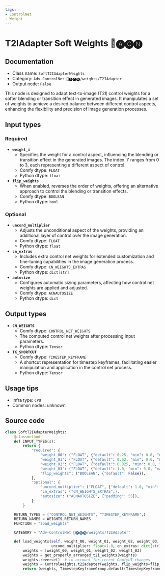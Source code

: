 ```yaml
---
tags:
- ControlNet
- Weight
---
```


# T2IAdapter Soft Weights 🛂🅐🅒🅝
## Documentation
- Class name: `SoftT2IAdapterWeights`
- Category: `Adv-ControlNet 🛂🅐🅒🅝/weights/T2IAdapter`
- Output node: `False`

This node is designed to adapt text-to-image (T2I) control weights for a softer blending or transition effect in generated images. It manipulates a set of weights to achieve a desired balance between different control aspects, enhancing the flexibility and precision of image generation processes.
## Input types
### Required
- **`weight_i`**
    - Specifies the weight for a control aspect, influencing the blending or transition effect in the generated images. The index 'i' ranges from 0 to 3, each representing a different aspect of control.
    - Comfy dtype: `FLOAT`
    - Python dtype: `float`
- **`flip_weights`**
    - When enabled, reverses the order of weights, offering an alternative approach to control the blending or transition effects.
    - Comfy dtype: `BOOLEAN`
    - Python dtype: `bool`
### Optional
- **`uncond_multiplier`**
    - Adjusts the unconditional aspect of the weights, providing an additional layer of control over the image generation.
    - Comfy dtype: `FLOAT`
    - Python dtype: `float`
- **`cn_extras`**
    - Includes extra control net weights for extended customization and fine-tuning capabilities in the image generation process.
    - Comfy dtype: `CN_WEIGHTS_EXTRAS`
    - Python dtype: `dict[str]`
- **`autosize`**
    - Configures automatic sizing parameters, affecting how control net weights are applied and adjusted.
    - Comfy dtype: `ACNAUTOSIZE`
    - Python dtype: `dict`
## Output types
- **`CN_WEIGHTS`**
    - Comfy dtype: `CONTROL_NET_WEIGHTS`
    - The computed control net weights after processing input parameters.
    - Python dtype: `Tensor`
- **`TK_SHORTCUT`**
    - Comfy dtype: `TIMESTEP_KEYFRAME`
    - A shortcut representation for timestep keyframes, facilitating easier manipulation and application in the control net process.
    - Python dtype: `Tensor`
## Usage tips
- Infra type: `CPU`
- Common nodes: unknown


## Source code
```python
class SoftT2IAdapterWeights:
    @classmethod
    def INPUT_TYPES(s):
        return {
            "required": {
                "weight_00": ("FLOAT", {"default": 0.25, "min": 0.0, "max": 10.0, "step": 0.001}, ),
                "weight_01": ("FLOAT", {"default": 0.62, "min": 0.0, "max": 10.0, "step": 0.001}, ),
                "weight_02": ("FLOAT", {"default": 0.825, "min": 0.0, "max": 10.0, "step": 0.001}, ),
                "weight_03": ("FLOAT", {"default": 1.0, "min": 0.0, "max": 10.0, "step": 0.001}, ),
                "flip_weights": ("BOOLEAN", {"default": False}),
            },
            "optional": {
                "uncond_multiplier": ("FLOAT", {"default": 1.0, "min": 0.0, "max": 1.0, "step": 0.01}, ),
                "cn_extras": ("CN_WEIGHTS_EXTRAS",),
                "autosize": ("ACNAUTOSIZE", {"padding": 55}),
            }
        }
    
    RETURN_TYPES = ("CONTROL_NET_WEIGHTS", "TIMESTEP_KEYFRAME",)
    RETURN_NAMES = WEIGHTS_RETURN_NAMES
    FUNCTION = "load_weights"

    CATEGORY = "Adv-ControlNet 🛂🅐🅒🅝/weights/T2IAdapter"

    def load_weights(self, weight_00, weight_01, weight_02, weight_03, flip_weights,
                     uncond_multiplier: float=1.0, cn_extras: dict[str]={}):
        weights = [weight_00, weight_01, weight_02, weight_03]
        weights = get_properly_arranged_t2i_weights(weights)
        weights.reverse()  # to account for recent ComfyUI changes
        weights = ControlWeights.t2iadapter(weights, flip_weights=flip_weights, uncond_multiplier=uncond_multiplier, extras=cn_extras)
        return (weights, TimestepKeyframeGroup.default(TimestepKeyframe(control_weights=weights)))

```

